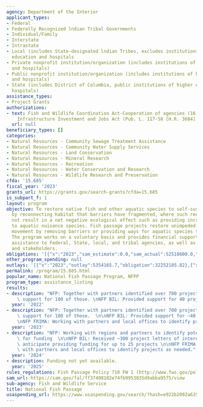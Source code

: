 ```yaml
---
agency: Department of the Interior
applicant_types:
- Federal
- Federally Recognized lndian Tribal Governments
- Individual/Family
- Interstate
- Intrastate
- Local (includes State-designated lndian Tribes, excludes institutions of higher
  education and hospitals
- Private nonprofit institution/organization (includes institutions of higher education
  and hospitals)
- Public nonprofit institution/organization (includes institutions of higher education
  and hospitals)
- State (includes District of Columbia, public institutions of higher education and
  hospitals)
assistance_types:
- Project Grants
authorizations:
- text: Fish and Wildlife Coordination Act-Cooperation of agencies (16 U.S.C. §661);
    Infrastructure Investment and Jobs Act (Pub. L. 117-58 [H.R. 3684] 135 Stat. 1389).
  url: null
beneficiary_types: []
categories:
- Natural Resources - Community Sewage Treatment Assistance
- Natural Resources - Community Water Supply Services
- Natural Resources - Land Conservation
- Natural Resources - Mineral Research
- Natural Resources - Recreation
- Natural Resources - Water Conservation and Research
- Natural Resources - Wildlife Research and Preservation
cfda: '15.685'
fiscal_year: '2023'
grants_url: https://grants.gov/search-grants?cfda=15.685
is_subpart_f: 1
layout: program
objective: To restore native fish and other aquatic species to self-sustaining levels
  by reconnecting habitat that barriers have fragmented, where such reconnection would
  not result in a net negative ecological effect such as providing increased habitat
  to aquatic nuisance species. Fish passage projects restore unimpeded flows and fish
  movement by removing barriers or providing ways for aquatic species to bypass them.
  The program works on a voluntary basis and provides financial support and technical
  assistance to Federal, State, local, and tribal agencies, as well as private partners
  and stakeholders.
obligations: '[{"x":"2023","sam_estimate":0.0,"sam_actual":52518600.0,"usa_spending_actual":32107185.82},{"x":"2024","sam_estimate":0.0,"sam_actual":46999998.0,"usa_spending_actual":52569980.15},{"x":"2025","sam_estimate":0.0,"sam_actual":49518595.0,"usa_spending_actual":0.0}]'
other_program_spending: null
outlays: '[{"x":"2023","outlay":5354165.7,"obligation":32252185.82},{"x":"2024","outlay":723115.54,"obligation":52424980.15},{"x":"2025","outlay":0.0,"obligation":0.0}]'
permalink: /program/15.685.html
popular_name: National Fish Passage Program, NFPP
program_type: assistance_listing
results:
- description: "NFP: Together with partners identified over 700 projects and provided\
    \ support for 100 of those. \nNFP BIL: Provided support for 40 projects."
  year: '2022'
- description: "NFP: Together with partners identified over 700 projects and provided\
    \ support for 100 of those.  \n\nNFP BIL: Provided support for ~40 projects. \n\
    \nNFP FRIMA: Working with partners and local offices to identify projects."
  year: '2023'
- description: "NFP: Working with regions and partners to identify potential projects\
    \ for funding  \n\nNFP BIL: Received ~300 project letters of interest and 90 applications,\
    \ anticipate providing funding for up to 25 projects \n\nNFP FRIMA: Will work\
    \ with partners and local offices to identify projects as needed."
  year: '2024'
- description: Funding not yet available.
  year: '2025'
rules_regulations: Fish Passage Policy 710 FW 1 (http://www.fws.gov/policy/710FW1.html)
sam_url: https://sam.gov/fal/ff37408102e74fb9953835d9abba95f5/view
sub-agency: Fish and Wildlife Service
title: National Fish Passage
usaspending_url: https://www.usaspending.gov/search/?hash=e922b2092a6357f2bf8f1e3dd308c721
---
```

